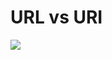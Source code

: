 ---
---

# URL vs URI

![](https://media.beehiiv.com/cdn-cgi/image/fit=scale-down,format=auto,onerror=redirect,quality=80/uploads/asset/file/68ca2654-8f07-48e6-855e-88a9e4c9f906/URL-URI-Miessler-2022.png)